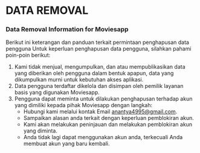 # DATA REMOVAL
### Data Removal Information for Moviesapp
Berikut ini keterangan dan panduan terkait permintaan penghapusan data pengguna
Untuk keperluan penghapusan data pengguna, silahkan pahami poin-poin berikut:
1. Kami tidak menjual, mengumpulkan, dan atau mempublikasikan data yang diberikan oleh pengguna dalam bentuk apapun, data yang dikumpulkan murni untuk kebutuhan akses aplikasi.
2. Data pengguna terdaftar dikelola dan disimpan oleh pemilik layanan basis yang digunakan Moviesapp.
3. Pengguna dapat meminta untuk dilakukan penghapusan terhadap akun yang dimiliki kepada pihak Moviesapp dengan langkah:
   - Hubungi kami melalui kontak Email anantya4995@gmail.com.
   - Sampaikan alasan anda terkait dengan keperluan pemblokiran akun.
   - Kami akan melakukan peninjauan dan melakukan pemblokiran akun yang diminta.
   - Anda tidak lagi dapat menggunakan akun anda, terkecuali Anda membuat akun yang baru kembali.

